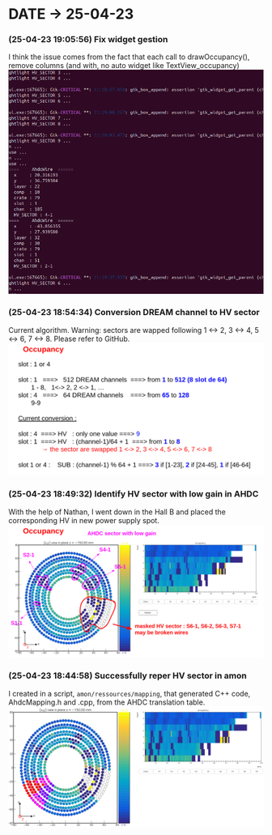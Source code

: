 # DATE → 25-04-23

### (25-04-23 19:05:56) Fix widget gestion 
I think the issue comes from the fact that each call to drawOccupancy(), remove columns (and with, no auto widget like TextView_occupancy) 
![25-04-23-19-05-56.png](./img/25-04-23/25-04-23-19-05-56.png) 

### (25-04-23 18:54:34) Conversion DREAM channel to HV sector 
Current algorithm. Warning: sectors are wapped following 1 <-> 2, 3 <-> 4, 5 <-> 6, 7 <-> 8. Please refer to GitHub. 
![25-04-23-18-54-34.png](./img/25-04-23/25-04-23-18-54-34.png) 

### (25-04-23 18:49:32) Identify HV sector with low gain in AHDC 
With the help of Nathan, I went down in the Hall B and placed the corresponding HV in new power supply spot. 
![25-04-23-18-49-32.png](./img/25-04-23/25-04-23-18-49-32.png) 

### (25-04-23 18:44:58) Successfully reper HV sector in amon 
I created in a script, `amon/ressources/mapping`, that generated C++ code, AhdcMapping.h and .cpp, from the AHDC translation table. 
![25-04-23-18-44-58.png](./img/25-04-23/25-04-23-18-44-58.png) 


